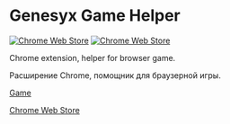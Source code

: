 # Genesyx Game Helper

[![Chrome Web Store](https://img.shields.io/chrome-web-store/v/iclnmbgdedngcclmfjpkfjljakllneij)](https://chrome.google.com/webstore/detail/genesyx-game-helper/iclnmbgdedngcclmfjpkfjljakllneij)
[![Chrome Web Store](https://img.shields.io/chrome-web-store/users/iclnmbgdedngcclmfjpkfjljakllneij)](https://chrome.google.com/webstore/detail/genesyx-game-helper/iclnmbgdedngcclmfjpkfjljakllneij)

Chrome extension, helper for browser game.
  
  
Расширение Chrome, помощник для браузерной игры.

[Game](https://genesyx.ru/)

[Chrome Web Store](https://chrome.google.com/webstore/detail/genesyx-game-helper/iclnmbgdedngcclmfjpkfjljakllneij)
